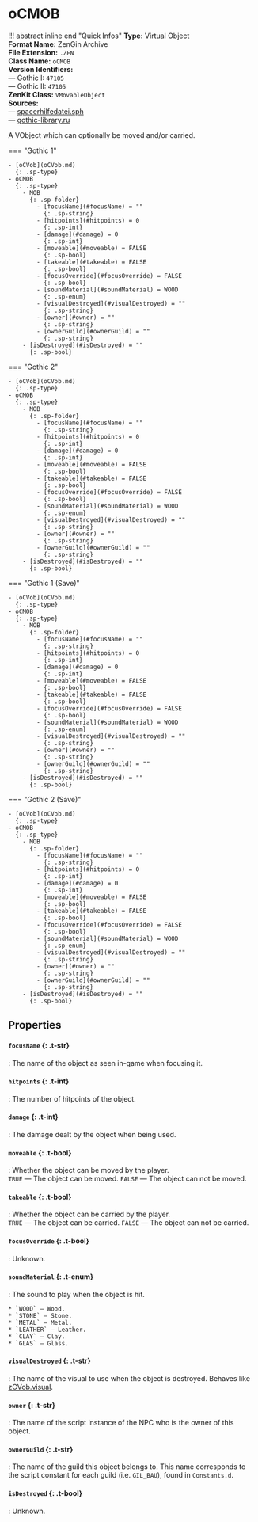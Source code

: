# oCMOB

!!! abstract inline end "Quick Infos"
    **Type:** Virtual Object<br/>
    **Format Name:** ZenGin Archive<br/>
    **File Extension:** `.ZEN`<br/>
    **Class Name:** `oCMOB`<br/>
    **Version Identifiers:**<br />
    — Gothic I: `47105`<br/>
    — Gothic II: `47105`<br/>
    **ZenKit Class:** `VMovableObject`<br/>
    **Sources:**<br/>
    — [spacerhilfedatei.sph](https://wiki.worldofgothic.de/doku.php?id=spacer:hilfedatei)<br/>
    — [gothic-library.ru](http://www.gothic-library.ru/publ/ocmob_class/1-1-0-503)

A VObject which can optionally be moved and/or carried.

=== "Gothic 1"
    
    - [oCVob](oCVob.md)
      {: .sp-type}
    - oCMOB
      {: .sp-type}
        - MOB
          {: .sp-folder}
            - [focusName](#focusName) = ""
              {: .sp-string}
            - [hitpoints](#hitpoints) = 0
              {: .sp-int}
            - [damage](#damage) = 0
              {: .sp-int}
            - [moveable](#moveable) = FALSE
              {: .sp-bool}
            - [takeable](#takeable) = FALSE
              {: .sp-bool}
            - [focusOverride](#focusOverride) = FALSE
              {: .sp-bool}
            - [soundMaterial](#soundMaterial) = WOOD
              {: .sp-enum}
            - [visualDestroyed](#visualDestroyed) = ""
              {: .sp-string}
            - [owner](#owner) = ""
              {: .sp-string}
            - [ownerGuild](#ownerGuild) = ""
              {: .sp-string}
        - [isDestroyed](#isDestroyed) = ""
          {: .sp-bool}

=== "Gothic 2"

    - [oCVob](oCVob.md)
      {: .sp-type}
    - oCMOB
      {: .sp-type}
        - MOB
          {: .sp-folder}
            - [focusName](#focusName) = ""
              {: .sp-string}
            - [hitpoints](#hitpoints) = 0
              {: .sp-int}
            - [damage](#damage) = 0
              {: .sp-int}
            - [moveable](#moveable) = FALSE
              {: .sp-bool}
            - [takeable](#takeable) = FALSE
              {: .sp-bool}
            - [focusOverride](#focusOverride) = FALSE
              {: .sp-bool}
            - [soundMaterial](#soundMaterial) = WOOD
              {: .sp-enum}
            - [visualDestroyed](#visualDestroyed) = ""
              {: .sp-string}
            - [owner](#owner) = ""
              {: .sp-string}
            - [ownerGuild](#ownerGuild) = ""
              {: .sp-string}
        - [isDestroyed](#isDestroyed) = ""
          {: .sp-bool}

=== "Gothic 1 (Save)"

    - [oCVob](oCVob.md)
      {: .sp-type}
    - oCMOB
      {: .sp-type}
        - MOB
          {: .sp-folder}
            - [focusName](#focusName) = ""
              {: .sp-string}
            - [hitpoints](#hitpoints) = 0
              {: .sp-int}
            - [damage](#damage) = 0
              {: .sp-int}
            - [moveable](#moveable) = FALSE
              {: .sp-bool}
            - [takeable](#takeable) = FALSE
              {: .sp-bool}
            - [focusOverride](#focusOverride) = FALSE
              {: .sp-bool}
            - [soundMaterial](#soundMaterial) = WOOD
              {: .sp-enum}
            - [visualDestroyed](#visualDestroyed) = ""
              {: .sp-string}
            - [owner](#owner) = ""
              {: .sp-string}
            - [ownerGuild](#ownerGuild) = ""
              {: .sp-string}
        - [isDestroyed](#isDestroyed) = ""
          {: .sp-bool}

=== "Gothic 2 (Save)"

    - [oCVob](oCVob.md)
      {: .sp-type}
    - oCMOB
      {: .sp-type}
        - MOB
          {: .sp-folder}
            - [focusName](#focusName) = ""
              {: .sp-string}
            - [hitpoints](#hitpoints) = 0
              {: .sp-int}
            - [damage](#damage) = 0
              {: .sp-int}
            - [moveable](#moveable) = FALSE
              {: .sp-bool}
            - [takeable](#takeable) = FALSE
              {: .sp-bool}
            - [focusOverride](#focusOverride) = FALSE
              {: .sp-bool}
            - [soundMaterial](#soundMaterial) = WOOD
              {: .sp-enum}
            - [visualDestroyed](#visualDestroyed) = ""
              {: .sp-string}
            - [owner](#owner) = ""
              {: .sp-string}
            - [ownerGuild](#ownerGuild) = ""
              {: .sp-string}
        - [isDestroyed](#isDestroyed) = ""
          {: .sp-bool}

## Properties

#### `focusName` {: .t-str}

:   The name of the object as seen in-game when focusing it.

#### `hitpoints` {: .t-int}

:   The number of hitpoints of the object.

#### `damage` {: .t-int}

:   The damage dealt by the object when being used.

#### `moveable` {: .t-bool}

:   Whether the object can be moved by the player.
    <br />`TRUE` — The object can be moved. `FALSE` — The object can not be moved.

#### `takeable` {: .t-bool}

:   Whether the object can be carried by the player.
    <br />`TRUE` — The object can be carried. `FALSE` — The object can not be carried.

#### `focusOverride` {: .t-bool}

:   Unknown.

#### `soundMaterial` {: .t-enum}

:   The sound to play when the object is hit.

    * `WOOD` — Wood.
    * `STONE` — Stone.
    * `METAL` — Metal.
    * `LEATHER` — Leather.
    * `CLAY` — Clay.
    * `GLAS` — Glass.

#### `visualDestroyed` {: .t-str}

:   The name of the visual to use when the object is destroyed. Behaves like [zCVob.visual](zCVob.md#visual).

#### `owner` {: .t-str}

:   The name of the script instance of the NPC who is the owner of this object.

#### `ownerGuild` {: .t-str}

:   The name of the guild this object belongs to. This name corresponds to the script constant for
    each guild (i.e. `GIL_BAU`), found in `Constants.d`.

#### `isDestroyed` {: .t-bool}

:   Unknown.
